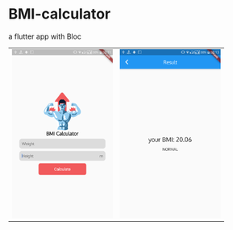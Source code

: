 # BMI-calculator
a flutter app with Bloc 

<div style="text-align: center"><table><tr>
<td style="text-align: center">
  <img src="https://raw.githubusercontent.com/RezaKardoost/BMI-calculator/master/Screenshots/Capture%2B_2019-08-08-02-11-16.png" width="200"/>
</td>
  <td style="text-align: center">
<img src="https://raw.githubusercontent.com/RezaKardoost/BMI-calculator/master/Screenshots/Capture%2B_2019-08-08-02-13-43.png" width="200"/>
</td>
</tr></table></div>
